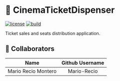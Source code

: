 # 📖 CinemaTicketDispenser

[![license](https://img.shields.io/github/license/CinemaTicketDispenser.svg)](https://github.com/Mario-Recio/CinemaTicketDispenser/blob/master/LICENSE)
[![build](https://github.com/Mario-Recio/CinemaTicketDispenser/actions/workflows/build.yml/badge.svg?branch=master)](https://github.com/Mario-Recio/CinemaTicketDispenser/actions/workflows/build.yml)

Ticket sales and seats distribution application.

## 👤 Collaborators

|          **Name**           | **Github Username** |
|:---------------------------:|:-------------------:|
|     Mario Recio Montero     |     Mario-Recio     |

